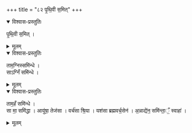+++
title = "८२ पृ॒थि॒वी स॒मित्"
+++
<details open><summary>विश्वास-प्रस्तुतिः</summary>

पृ॒थि॒वी स॒मित् ।  
</details>

<details><summary>मूलम्</summary>

पृ॒थि॒वी स॒मित् ।  
</details>


<details open><summary>विश्वास-प्रस्तुतिः</summary>

ताम॒ग्निस्समि॑न्धे ।  
साऽग्निँ समि॑न्धे ।  
</details>

<details><summary>मूलम्</summary>

ताम॒ग्निस्समि॑न्धे ।  
साऽग्निँ समि॑न्धे ।  
</details>


<details open><summary>विश्वास-प्रस्तुतिः</summary>

ताम॒हँ समि॑न्धे ।  
सा मा॒ समि॑द्धा । आयु॑षा॒ तेज॑सा । वर्च॑सा श्रि॒या । यश॑सा ब्रह्मवर्च॒सेन॑ । अ॒न्नाद्ये॑न॒ समि॑न्ता॒ँ॒ स्वाहा॑ । 
</details>

<details><summary>मूलम्</summary>

ताम॒हँ समि॑न्धे ।  
सा मा॒ समि॑द्धा । आयु॑षा॒ तेज॑सा । वर्च॑सा श्रि॒या । यश॑सा ब्रह्मवर्च॒सेन॑ । अ॒न्नाद्ये॑न॒ समि॑न्ता॒ँ॒ स्वाहा॑ । 
</details>
